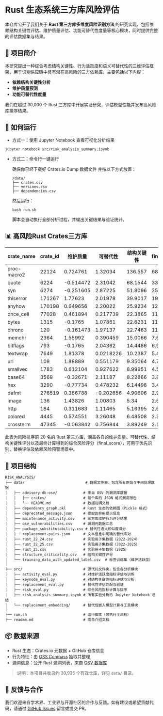 #  Rust 生态系统三方库风险评估

本仓库公开了我们关于 **Rust 第三方库多维度风险识别方法** 的研究实现，包括依赖结构关键性评估、维护质量评估、功能可替代性度量等核心模块，同时提供完整的评估数据集与结果。


## 📌 项目简介

本研究提出一种综合考虑结构关键性、行为活跃度和语义可替代性的三维评估框架，用于识别供应链中具有潜在高风险的三方依赖库，主要包括以下内容：

- **依赖结构关键性分析**
- **维护质量预测**
- **功能可替代性度量**

我们在超过 30,000 个 Rust 三方库中开展实证研究，评估模型性能并发布高风险库排序结果。

## 🚀 如何运行

* 方式一：使用 Jupyter Notebook 查看可视化分析结果	

```
jupyter notebook src/risk_analysis_summary.ipynb
```

* 方式二：命令行一键运行

  确保你已经下载好 Crates.io Dump 数据文件 并按以下方式放置：

  ```
  /data/
  ├── crates.csv
  ├── versions.csv
  ├── dependencies.csv
  ```

  然后运行：

  ```
  bash run.sh
  ```

  脚本会自动执行全部分析过程，并输出关键结果与验证统计。

## 📊 高风险Rust Crates三方库

| crate_name  | crate_id | 维护质量  | 可替代性  | 结构关键性 | final_score | rank |
| ----------- | -------- | --------- | --------- | ---------- | ----------- | ---- |
| proc-macro2 | 22124    | 0.724761  | 1.32034   | 136.557    | 68.1778     | 1    |
| quote       | 6224     | -0.514472 | 2.31042   | 68.1544    | 33.7045     | 2    |
| syn         | 6274     | -0.251605 | 2.87225   | 51.8096    | 25.2811     | 3    |
| thiserror   | 171267   | 1.77623   | 2.01978   | 39.9017    | 19.4653     | 4    |
| anyhow      | 170198   | 0.649656  | 2.20022   | 25.9234    | 12.5166     | 5    |
| once_cell   | 77028    | 0.461894  | 0.217739  | 22.3865    | 11.56       | 6    |
| bytes       | 1315     | -0.1765   | 1.07861   | 22.6231    | 11.3978     | 7    |
| chrono      | 120      | -0.161473 | 1.97137   | 22.7463    | 11.0684     | 8    |
| memchr      | 2364     | 1.55992   | 0.390459  | 15.0066    | 7.69201     | 9    |
| bitflags    | 793      | -0.1765   | 2.04362   | 14.4486    | 6.92448     | 10   |
| textwrap    | 7649     | 1.81378   | 0.0218226 | 10.2387    | 5.42927     | 11   |
| url         | 109      | 1.88889   | 0.551179  | 9.35064    | 4.76596     | 12   |
| smallvec    | 1783     | 0.612104  | 0.927622  | 8.99951    | 4.5675      | 13   |
| base64      | 3569     | -0.32671  | 2.11187   | 8.22866    | 3.80225     | 14   |
| hex         | 3290     | -0.77734  | 0.478232  | 6.14498    | 3.45893     | 15   |
| defmt       | 276519   | 0.386788  | -0.202656 | 4.90606    | 2.99541     | 16   |
| image       | 136      | 1.43826   | 1.00803   | 5.34       | 2.62296     | 17   |
| http        | 184      | 0.311683  | 1.11465   | 5.16395    | 2.60494     | 18   |
| colored     | 4445     | 0.574551  | 3.26048   | 6.48508    | 2.38089     | 19   |
| crossterm   | 47345    | -0.063842 | 0.756844  | 3.89249    | 2.14989     | 20   |

此表为风险排序前 20 名的 Rust 第三方库，涵盖各自的维护质量、可替代性、结构关键性评分以及最终计算得到的综合风险评分（final_score），可用于优先识别、替换评估及依赖风险预警场景中。

## 📂 项目结构
  ```
RISK_ANALYSIS/
├── data/                            # 数据文件夹，包含所有原始与中间处理数据
│   ├── advisory-db-osv/            # 来自 OSV 的漏洞库数据
│   │   ├── crates/                 # 每个库的 JSON 格式漏洞报告
│   │   └── README.md               # 数据说明文档
│   ├── dependency_graph.pkl        # Rust 生态的依赖图（Pickle 格式）
│   ├── deprecated_message.json     # 提取的弃用提示信息
│   ├── maintenance_activity.csv    # 三方库维护行为评分结果
│   ├── osv_vulnerabilities.csv     # 漏洞元数据汇总
│   ├── package_substitutability.csv # 替代性语义相似度得分
│   ├── replacement-pairs.json      # 文本信息中明确的替代库对
│   ├── rust_22_24.csv              # 实验用子集数据（2022-2024）
│   ├── rust_22_25.csv              # 实验用子集数据（2022-2025）
│   ├── rust_25.csv                 # 实验用子集数据（2025）
│   ├── structure_criticality.csv   # 结构关键性评分
│   └── training_data_with_updated_label.csv  # 标签训练集（维护活跃度）
│
├── src/                            # 源代码文件夹，包含各分析模块
│   ├── activity_eval.py            # 对维护活跃度指标评估与训练
│   ├── keynode_eval.py             # 对结构关键性指标评估与分析
│   ├── replacement_eval.py         # 替代性评估匹配与验证
│   ├── risk_eval.py                # 综合风险指标计算与排序
│   ├── risk_analysis_summary.ipynb # 所有实验分析的 Jupyter Notebook 总结
│   └── replacement_embedding/      # 替代性嵌入模型计算与工具模块
│
├── run.sh                          # 运行脚本（可执行全流程）
├── readme.md                       # 项目介绍文档
  ```

## 📦 数据来源

- Rust 生态：Crates.io 元数据 + GitHub 仓库信息
- 行为特征：由 [OSS Compass](https://oss-compass.org/) 抽取并整理
- 漏洞信息：公开 Rust 漏洞列表，来自 [OSV 数据库](https://osv.dev/)

> 说明：本项目共收录约 30,935 个有效仓库，详见 `data/` 目录。

## 💬 反馈与合作

我们欢迎来自学术界、工业界与开源社区的合作与反馈。如有建议或希望贡献代码，请通过 [GitHub Issues](https://github.com/Wandaboma/lib-risk-analyzer/issues) 留言或提交 PR。

